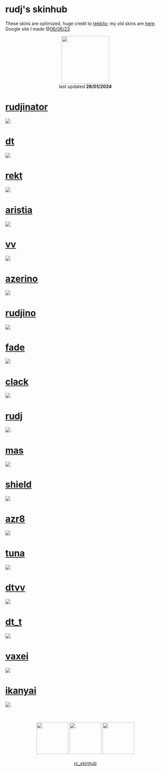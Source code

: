 # rudj's skinhub
These skins are optimized, huge credit to <a href="https://osu.ppy.sh/users/7075211">tekkito</a>; my old skins are <a href="rudj_old.md">here</a>.<br>
Google site I made @<a href="https://sites.google.com/view/skinhubs">06/06/23</a>.
<p align="center">
<a href="https://osu.ppy.sh/users/11592896">
  <img src="https://a.ppy.sh/11592896"  
       width="150"
       height="150"></a>
<br>
last updated <b>28/01/2024</b>
</p>

# [rudjinator](https://github.com/ryancranie/skinhub/raw/tyfh/player/rudj/rudjinator.osk)
[![](https://i.imgur.com/QBHDRdy.png)](https://github.com/ryancranie/skinhub/raw/tyfh/player/rudj/rudjinator.osk)

# [dt](https://github.com/ryancranie/skinhub/raw/tyfh/player/rudj/dt.osk)
[![](https://i.imgur.com/vCR86qU.png)](https://github.com/ryancranie/skinhub/raw/tyfh/player/rudj/dt.osk)

# [rekt](https://github.com/ryancranie/skinhub/raw/tyfh/player/rudj/rekt.osk)
[![](https://i.imgur.com/zDWDiBB.png)](https://github.com/ryancranie/skinhub/raw/tyfh/player/rudj/rekt.osk)

# [aristia](https://github.com/ryancranie/skinhub/raw/tyfh/player/rudj/aristia.osk)
[![](https://i.imgur.com/4FN0a7x.png)](https://github.com/ryancranie/skinhub/raw/tyfh/player/rudj/aristia.osk)

# [vv](https://github.com/ryancranie/skinhub/raw//player/rudj/vv.osk)
[![](https://i.imgur.com/RlO4G2C.png)](https://github.com/ryancranie/skinhub/raw/tyfh/player/rudj/vv.osk)

# [azerino](https://github.com/ryancranie/skinhub/raw/tyfh/player/rudj/azerino.osk)
[![](https://i.imgur.com/X7NkxS8.png)](https://github.com/ryancranie/skinhub/raw/tyfh/player/rudj/azerino.osk)

# [rudjino](https://github.com/ryancranie/skinhub/raw/tyfh/player/rudj/rudjino.osk)
[![](https://i.imgur.com/qIsnuCb.png)](https://github.com/ryancranie/skinhub/raw/tyfh/player/rudj/rudjino.osk)

# [fade](https://github.com/ryancranie/skinhub/raw/tyfh/player/rudj/fade.osk)
[![](https://i.imgur.com/VrwcYSw.png)](https://github.com/ryancranie/skinhub/raw/tyfh/player/rudj/fade.osk)

# [clack](https://github.com/ryancranie/skinhub/raw/tyfh/player/rudj/clack.osk)
[![](https://i.imgur.com/HQFGGLZ.png)](https://github.com/ryancranie/skinhub/raw/tyfh/player/rudj/clack.osk)

# [rudj](https://github.com/ryancranie/skinhub/raw/tyfh/player/rudj/rudj.osk)
[![](https://i.imgur.com/FkSVBMi.png)](https://github.com/ryancranie/skinhub/raw/tyfh/player/rudj/rudj.osk)

# [mas](https://github.com/ryancranie/skinhub/raw/tyfh/player/rudj/mas.osk)
[![](https://i.imgur.com/rIX3HYB.png)](https://github.com/ryancranie/skinhub/raw/tyfh/player/rudj/mas.osk)

# [shield](https://github.com/ryancranie/skinhub/raw/tyfh/player/rudj/shield.osk)
[![](https://i.imgur.com/Fcb7lEx.png)](https://github.com/ryancranie/skinhub/raw/tyfh/player/rudj/shield.osk)

# [azr8](https://github.com/ryancranie/skinhub/raw/tyfh/player/rudj/azr8.osk)
[![](https://i.imgur.com/ohiBFQp.png)](https://github.com/ryancranie/skinhub/raw/tyfh/player/rudj/azr8.osk)

# [tuna](https://github.com/ryancranie/skinhub/raw/tyfh/player/rudj/tuna.osk)
[![](https://i.imgur.com/fGtwRO9.png)](https://github.com/ryancranie/skinhub/raw/tyfh/player/rudj/tuna.osk)

# [dtvv](https://github.com/ryancranie/skinhub/raw/tyfh/player/rudj/dtvv.osk)
[![](https://i.imgur.com/MjT5vF9.png)](https://github.com/ryancranie/skinhub/raw/tyfh/player/rudj/dtvv.osk)

# [dt_t](https://github.com/ryancranie/skinhub/raw/tyfh/player/rudj/dt_t.osk)
[![](https://i.imgur.com/jr53psY.png)](https://github.com/ryancranie/skinhub/raw/tyfh/player/rudj/dt_t.osk)

# [vaxei](https://github.com/ryancranie/skinhub/raw/tyfh/player/rudj/vaxei.osk)
[![](https://i.imgur.com/hIy9CLB.png)](https://github.com/ryancranie/skinhub/raw/tyfh/player/rudj/vaxei.osk)

# [ikanyai](https://github.com/ryancranie/skinhub/raw/tyfh/player/rudj/ikanyai.osk)
[![](https://i.imgur.com/bEKqFyw.png)](https://github.com/ryancranie/skinhub/raw/tyfh/player/rudj/ikanyai.osk)

<p align="center">
  <br></br>
  <a href="https://www.twitch.tv/rudj_">
  <img src="https://i.imgur.com/HM030lk.png" 
       width="100" 
       height="100"></a>
  <a href="https://www.youtube.com/channel/UCUFXZiWmZ9in66cgLsXi-xw">
  <img src="https://i.imgur.com/YWbDUUy.png"  
       width="100" 
       height="100"></a>
  <a href="https://twitter.com/rudj_">
  <img src="https://i.imgur.com/PUQ5uWf.png" 
       width="100" 
       height="100"></a>
  <br></br>
  <a href="https://github.com/ryancranie/skinhub">rc_skinhub</a>
 </p>



